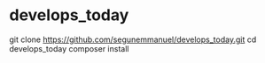 # develops_today
git clone https://github.com/segunemmanuel/develops_today.git
cd develops_today
composer install
 
